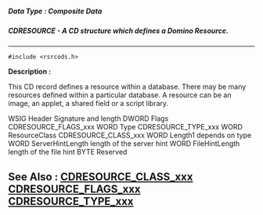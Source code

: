 ##### Data Type : Composite Data
##### CDRESOURCE - A CD structure which defines a Domino Resource.
---
```
#include <rsrcods.h>
```
**Description :**

This CD record defines a resource within a database.  There may be many 
resources defined within a particular database.  A resource can be an image, an 
applet, a shared field or a script library.

WSIG Header   Signature and length
DWORD Flags   CDRESOURCE_FLAGS_xxx
WORD Type   CDRESOURCE_TYPE_xxx
WORD  ResourceClass  CDRESOURCE_CLASS_xxx
WORD Length1   depends on type 
WORD ServerHintLength length of the server hint
WORD FileHintLength  length of the file hint 
BYTE Reserved


**See Also :**
[CDRESOURCE_CLASS_xxx](/reference/Symb/CDRESOURCE_CLASS_xxx)
[CDRESOURCE_FLAGS_xxx](/reference/Symb/CDRESOURCE_FLAGS_xxx)
[CDRESOURCE_TYPE_xxx](/reference/Symb/CDRESOURCE_TYPE_xxx)
---
